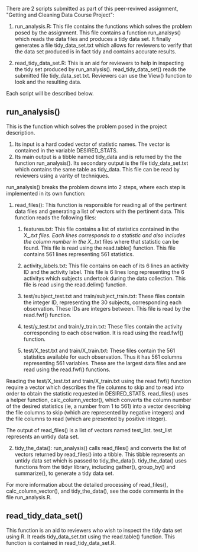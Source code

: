 There are 2 scripts submitted as part of this peer-reviwed assignment, 
"Getting and Cleaning Data Course Project":

1. run_analysis.R:  This file contains the functions which solves the problem posed 
   by the assignment.  This file contains a function run_analsys() which 
   reads the data files and produces a tidy data set.  It finally
   generates a file tidy_data_set.txt which allows for reviewers to verify
   that the data set produced is in fact tidy and contains
   accurate results.
   
2. read_tidy_data_set.R:  This is an aid for reviewers to help in inspecting
   the tidy set produced by run_analysis().  read_tidy_data_set() reads the
   submitted file tidy_data_set.txt.  Reviewers can use the View() function
   to look and the resulting data.
   
Each script will be described below.

run_analysis()
--------------
This is the function which solves the problem posed in the project description.

1. Its input is a hard coded vector of statistic names.  The vector is contained
   in the variable DESIRED_STATS.
2. Its main output is a tibble named tidy_data and is returned by the the function
   run_analysis().  Its secondary output is the file tidy_data_set.txt
   which contains the same table as tidy_data.  This file can be read by 
   reviewers using a varity of techniques.

run_analysis() breaks the problem downs into 2 steps, where each step is 
implemented in its own function:

1. read_files():  This function is responsible for reading all of the pertinent
   data files and generating a list of vectors with the pertinent data.
   This function reads the following files:
   
    1. features.txt:  This file contains a list of statistics contained in the
       X_*.txt files.  Each lines corresponds to a statistic and also includes 
       the column number in the X_*.txt files where that statistic can be found.
       This file is read using the read.table() function.  This file contains
       561 lines representing 561 statistics.
       
    2. activity_labels.txt:  This file contains on each of its 6 lines an
       activity ID and the activity label.  This file is 6 lines long 
       representing the 6 activitys which subjects undertook during the data
       collection.  This file is read using the read.delim() function.
    
    3. test/subject_test.txt and train/subject_train.txt:  These files contain the
       integer ID, representing the 30 subjects, corresponding each observation.             These IDs are integers between.  This file is read by the read.fwf() 
       function.
    
    4. test/y_test.txt and train/y_train.txt:  These files contain the 
       activity corresponding to each observation.  It is read using the 
       read.fwf() function.
    
    5. test/X_test.txt and train/X_train.txt:  These files contain
       the 561 statistics available for each observation.  Thus it has 561
       columns representing 561 variables.  These are the largest data files
       and are read using the read.fwf() functions.
       
  Reading the test/X_test.txt and train/X_train.txt using the read.fwf() function
  require a vector which describes the file columns to skip and to read into order
  to obtain the statistic requested in DESIRED_STATS. read_files() uses a helper
  function, calc_column_vector(), which converts the column number of the
  desired statistics (ie, a number from 1 to 561) into a vector describing
  the file columns to skip (which are represented by negative integers)
  and the file columns to read (which are presented by positive integer).
  
  The output of read_files() is a list of vectors named test_list.  test_list
  represents an untidy data set.

2. tidy_the_data():  run_analysis() calls read_files() and converts the
   list of vectors returned by read_files() into a tibble.  This tibble
   represents an untidy data set which is passed to tidy_the_data().
   tidy_the_data() uses functions from the tidyr library, including 
   gather(), group_by() and summarize(), to generate a tidy data set.
   
For more information about the detailed processing of read_files(),
calc_column_vector(), and tidy_the_data(), see the code comments in the file
run_analysis.R.   
  
       
read_tidy_data_set()
------------------
This function is an aid to reviewers who wish to inspect the tidy data
set using R.  It reads tidy_data_set.txt using the read.table() function.
This function is contained in read_tidy_data_set.R.

